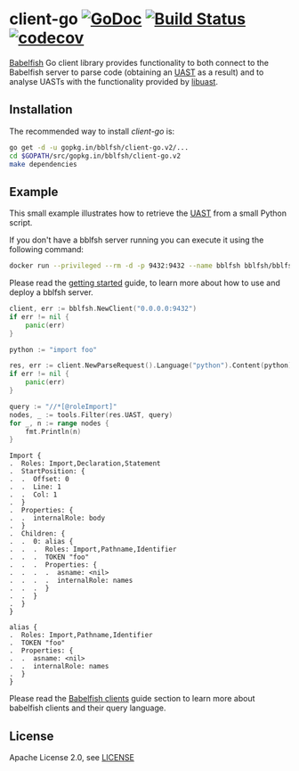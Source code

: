# client-go [![GoDoc](https://godoc.org/gopkg.in/bblfsh/client-go.v2?status.svg)](https://godoc.org/gopkg.in/bblfsh/client-go.v2) [![Build Status](https://travis-ci.org/bblfsh/client-go.svg?branch=master)](https://travis-ci.org/bblfsh/client-go) [![codecov](https://codecov.io/gh/bblfsh/client-go/branch/master/graph/badge.svg)](https://codecov.io/gh/bblfsh/client-go)

[Babelfish](https://doc.bblf.sh) Go client library provides functionality to both
connect to the Babelfish server to parse code
(obtaining an [UAST](https://doc.bblf.sh/uast/specification.html) as a result)
and to analyse UASTs with the functionality provided by [libuast](https://github.com/bblfsh/libuast).

## Installation

The recommended way to install *client-go* is:

```sh
go get -d -u gopkg.in/bblfsh/client-go.v2/...
cd $GOPATH/src/gopkg.in/bblfsh/client-go.v2
make dependencies
```

## Example

This small example illustrates how to retrieve the [UAST](https://doc.bblf.sh/uast/specification.html) from a small Python script.

If you don't have a bblfsh server running you can execute it using the following command:

```sh
docker run --privileged --rm -d -p 9432:9432 --name bblfsh bblfsh/bblfshd
```

Please read the [getting started](https://doc.bblf.sh/user/getting-started.html) guide, to learn more about how to use and deploy a bblfsh server.

```go
client, err := bblfsh.NewClient("0.0.0.0:9432")
if err != nil {
    panic(err)
}

python := "import foo"

res, err := client.NewParseRequest().Language("python").Content(python).Do()
if err != nil {
    panic(err)
}

query := "//*[@roleImport]"
nodes, _ := tools.Filter(res.UAST, query)
for _, n := range nodes {
    fmt.Println(n)
}
```

```
Import {
.  Roles: Import,Declaration,Statement
.  StartPosition: {
.  .  Offset: 0
.  .  Line: 1
.  .  Col: 1
.  }
.  Properties: {
.  .  internalRole: body
.  }
.  Children: {
.  .  0: alias {
.  .  .  Roles: Import,Pathname,Identifier
.  .  .  TOKEN "foo"
.  .  .  Properties: {
.  .  .  .  asname: <nil>
.  .  .  .  internalRole: names
.  .  .  }
.  .  }
.  }
}

alias {
.  Roles: Import,Pathname,Identifier
.  TOKEN "foo"
.  Properties: {
.  .  asname: <nil>
.  .  internalRole: names
.  }
}
```

Please read the [Babelfish clients](https://doc.bblf.sh/user/language-clients.html) guide section to learn more about babelfish clients and their query language.

## License

Apache License 2.0, see [LICENSE](LICENSE)
